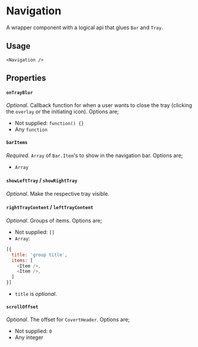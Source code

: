 # Navigation

A wrapper component with a logical api that glues `Bar` and `Tray`.

## Usage

```
<Navigation />
```

## Properties

#### `onTrayBlur`

_Optional_. Callback function for when a user wants to close the tray (clicking the `overlay` or the initiating icon). Options are;

* Not supplied: `function() {}`
* Any `function`

#### `barItems`

_Required_. `Array` of `Bar.Item`'s to show in the navigation bar. Options are;

* `Array`

#### `showLeftTray` / `showRightTray`

_Optional_. Make the respective tray visible.

#### `rightTrayContent` / `leftTrayContent`

_Optional_. Groups of items. Options are;

* Not supplied: `[]`
* `Array`:
```javascript
[{
  title: 'group title',
  items: [
    <Item />,
    <Item />,
  ]
}]
```
* `title` is _optional_.

#### `scrollOffset`

_Optional_. The offset for `CovertHeader`. Options are;

* Not supplied: `0`
* Any integer